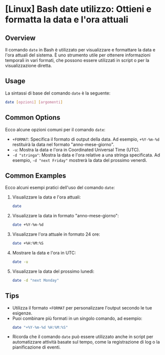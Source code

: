 # [Linux] Bash date utilizzo: Ottieni e formatta la data e l'ora attuali

## Overview
Il comando `date` in Bash è utilizzato per visualizzare e formattare la data e l'ora attuali del sistema. È uno strumento utile per ottenere informazioni temporali in vari formati, che possono essere utilizzati in script o per la visualizzazione diretta.

## Usage
La sintassi di base del comando `date` è la seguente:

```bash
date [opzioni] [argomenti]
```

## Common Options
Ecco alcune opzioni comuni per il comando `date`:

- `+FORMAT`: Specifica il formato di output della data. Ad esempio, `+%Y-%m-%d` restituirà la data nel formato "anno-mese-giorno".
- `-u`: Mostra la data e l'ora in Coordinated Universal Time (UTC).
- `-d "stringa"`: Mostra la data e l'ora relative a una stringa specificata. Ad esempio, `-d "next Friday"` mostrerà la data del prossimo venerdì.

## Common Examples
Ecco alcuni esempi pratici dell'uso del comando `date`:

1. Visualizzare la data e l'ora attuali:
   ```bash
   date
   ```

2. Visualizzare la data in formato "anno-mese-giorno":
   ```bash
   date +%Y-%m-%d
   ```

3. Visualizzare l'ora attuale in formato 24 ore:
   ```bash
   date +%H:%M:%S
   ```

4. Mostrare la data e l'ora in UTC:
   ```bash
   date -u
   ```

5. Visualizzare la data del prossimo lunedì:
   ```bash
   date -d "next Monday"
   ```

## Tips
- Utilizza il formato `+FORMAT` per personalizzare l'output secondo le tue esigenze.
- Puoi combinare più formati in un singolo comando, ad esempio: 
  ```bash
  date "+%Y-%m-%d %H:%M:%S"
  ```
- Ricorda che il comando `date` può essere utilizzato anche in script per automatizzare attività basate sul tempo, come la registrazione di log o la pianificazione di eventi.